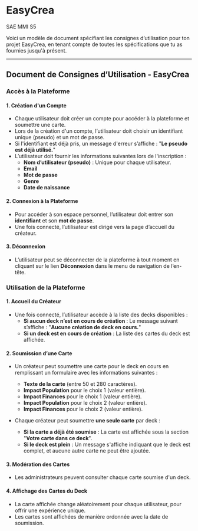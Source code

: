 # EasyCrea
SAE MMI S5

Voici un modèle de document spécifiant les consignes d’utilisation pour ton projet EasyCrea, en tenant compte de toutes les spécifications que tu as fournies jusqu'à présent.

---

## Document de Consignes d’Utilisation - EasyCrea

### Accès à la Plateforme

#### 1. Création d'un Compte

- Chaque utilisateur doit créer un compte pour accéder à la plateforme et soumettre une carte.
- Lors de la création d'un compte, l’utilisateur doit choisir un identifiant unique (pseudo) et un mot de passe.
- Si l'identifiant est déjà pris, un message d'erreur s’affiche : "**Le pseudo est déjà utilisé.**"
- L’utilisateur doit fournir les informations suivantes lors de l'inscription :
  - **Nom d’utilisateur (pseudo)** : Unique pour chaque utilisateur.
  - **Email** 
  - **Mot de passe** 
  - **Genre** 
  - **Date de naissance** 

#### 2. Connexion à la Plateforme

- Pour accéder à son espace personnel, l’utilisateur doit entrer son **identifiant** et son **mot de passe**.
- Une fois connecté, l’utilisateur est dirigé vers la page d’accueil du créateur.

#### 3. Déconnexion

- L’utilisateur peut se déconnecter de la plateforme à tout moment en cliquant sur le lien **Déconnexion** dans le menu de navigation de l’en-tête.

### Utilisation de la Plateforme

#### 1. Accueil du Créateur

- Une fois connecté, l’utilisateur accède à la liste des decks disponibles :
  - **Si aucun deck n’est en cours de création** : Le message suivant s’affiche : "**Aucune création de deck en cours.**"
  - **Si un deck est en cours de création** : La liste des cartes du deck est affichée.

#### 2. Soumission d’une Carte

- Un créateur peut soumettre une carte pour le deck en cours en remplissant un formulaire avec les informations suivantes :
  - **Texte de la carte** (entre 50 et 280 caractères).
  - **Impact Population** pour le choix 1 (valeur entière).
  - **Impact Finances** pour le choix 1 (valeur entière).
  - **Impact Population** pour le choix 2 (valeur entière).
  - **Impact Finances** pour le choix 2 (valeur entière).
  
- Chaque créateur peut soumettre **une seule carte** par deck :
  - **Si la carte a déjà été soumise** : La carte est affichée sous la section "**Votre carte dans ce deck**".
  - **Si le deck est plein** : Un message s'affiche indiquant que le deck est complet, et aucune autre carte ne peut être ajoutée.

#### 3. Modération des Cartes

- Les administrateurs peuvent consulter chaque carte soumise d'un deck.
  
#### 4. Affichage des Cartes du Deck

- La carte affichée change aléatoirement pour chaque utilisateur, pour offrir une expérience unique.
- Les cartes sont affichées de manière ordonnée avec la date de soumission.



